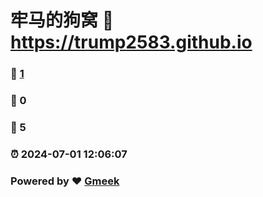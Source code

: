 # 牢马的狗窝 :link: https://trump2583.github.io 
### :page_facing_up: [1](https://trump2583.github.io/tag.html) 
### :speech_balloon: 0 
### :hibiscus: 5 
### :alarm_clock: 2024-07-01 12:06:07 
### Powered by :heart: [Gmeek](https://github.com/Meekdai/Gmeek)
